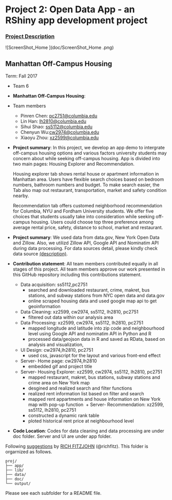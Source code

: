 # Project 2: Open Data App - an RShiny app development project

### [Project Description](doc/project2_desc.md)

![ScreenShot_Home ](doc/ScreenShot_Home .png)


## Manhattan Off-Campus Housing
Term: Fall 2017

+ Team 6
+ **Manhattan Off-Campus Housing**: 
+ Team members
	+ Pinren Chen: pc2751@columbia.edu
	+ Lin Han: lh2810@columbia.edu
	+ Sihui Shao: ss5112@columbia.edu
	+ Chenyun Wu:cw2974@columbia.edu
	+ Xiaoyu Zhou: xz2599@columbia.edu

+ **Project summary**: In this project, we develop an app demo to intergrate off-campus housing options and various factors university students may concern about while seeking off-campus housing. App is divided into two main pages: Housing Explorer  and Recommendation. 

    Housing explorer tab shows rental house or apartment information in Manhattan area. Users have flexible search choices based on bedroom numbers, bathroom numbers and budget. To make search easier, the Tab also map out restaurant, transportation, market and safety condition nearby.

    Recommendation tab offers customed neighborhood recommendation for Columbia, NYU and Fordham University students. We offer five choices that students usually take into consideration while seeking off-campus housing. Users could choose top three preference among average rental price, safety, distance to school, market and restaurant. 
 
+ **Project summary**: We used data from data.gov, New York Open Data and Zillow. Also, we utilizd Zillow API, Google API and Nominatim API during data processing. For data sources detail, please kindly check data source [(description)](doc/DataSource.md).
    

+ **Contribution statement**: All team members contributed equally in all stages of this project. All team members approve our work presented in this GitHub repository including this contributions statement. 
   + Data acquisition: ss5112,pc2751
	 + searched and downloaded restaurant, crime, makret, bus stations, and subway stations from NYC open data and data.gov 
	 + online scraped housing data and used google map api to get geoinformation 
   + Data Cleaning:  xz2599, cw2974, ss5112, lh2810,  pc2751
	 + filtered out data within our analysis area 
   + Data Processing:  xz2599, cw2974, ss5112, lh2810,  pc2751
	 + mapped longitude and latitude into zip code and neighbourhood level using Google API and nominatim API in Python and R
	 + processed data/geojson data in R and saved as RData, based on analysis and visualization,
   + UI Design: cw2974,lh2810, pc2751
	 + used css, javascript for the layout and various front-end effect  
   + Server- Home page: cw2974,lh2810
	 + embedded gif and project title 
   + Server- Housing Explorer: xz2599, cw2974, ss5112, lh2810,  pc2751
   	 + mapped restaurant, makret, bus stations, subway stations and crime area on New York map
   	 + desgined and realized search and filter functions 
	 + realized rent information list based on filter and search 
	 + mapped rent appartments and house information on New York map with pop-up function 
  + Server- Recommendation: xz2599, ss5112, lh2810,  pc2751
   	 + constructed a dynamic rank table
   	 + ploted historical rent price at neighbourhood level
+ **Code Location**: Codes for data cleaning and data processing are under doc folder. Server and UI are under app folder.  

Following [suggestions](http://nicercode.github.io/blog/2013-04-05-projects/) by [RICH FITZJOHN](http://nicercode.github.io/about/#Team) (@richfitz). This folder is orgarnized as follows.

```
proj/
├── app/
├── lib/
├── data/
├── doc/
└── output/
```

Please see each subfolder for a README file.

